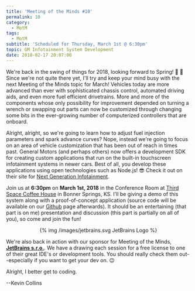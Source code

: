 ```yaml
---
title: 'Meeting of the Minds #10'
permalink: 10
category:
  - MotM
tags:
  - MotM
subtitle: 'Scheduled for Thursday, March 1st @ 6:30pm'
topic: GM Infotainment System Development
date: 2018-02-17 20:07:00
---
```


We're back in the swing of things for 2018, looking forward to Spring! 🌱 🌷  Since we're not quite there yet, I'll try and keep your mind busy with the next Meeting of the Minds topic for March!  Vehicles today are more advanced than ever with sophisticated chassis control, automated driving aids, and even more fuel efficient drivetrains.  More and more of the components whose only possibility for improvement depended on turning a wrench or swapping out parts can now be customized through changing some bits in the ever-growing number of computerized controllers that are onboard.

Alright, alright, so we're going to learn how to adjust fuel injection parameters and spark advance curves?  Nope, instead we're going to focus on an area of vehicle customization that has been out of reach in times past.  General Motors (and perhaps others) now offers a development SDK for creating custom applications that run on the built-in touchscreen infotainment systems in newer cars.  Best of all, you develop these applications using open technologies such as Node.js! 😎  Check it out on their site for [Next Generation Infotainment](https://developer.gm.com/ngi).

Join us at **6:30pm** on **March 1st, 2018** in the Conference Room at [Third Space Coffee House](http://thirdspacecoffeehouse.com) in Bonner Springs, KS.  I'll be giving a demo of this system along with a proof-of-concept application (source code will be available on our [Github](https://github.com/kctechgroup) page afterwards).  It should be an entertaining (that part is on me) presentation and discussion (this part is partially on all of you), so come and join the fun!

<center>
{% img /images/jetbrains.svg JetBrains Logo %}
</center>

We're also back in action with our sponsor for Meeting of the Minds, **[JetBrains s.r.o.](https://www.jetbrains.com)**.  We have a drawing each session for a free license to one of their great IDE's or development tools.  You should really check them out--especially if you want to get your dev on.  😉 

Alright, I better get to coding.

--Kevin Collins